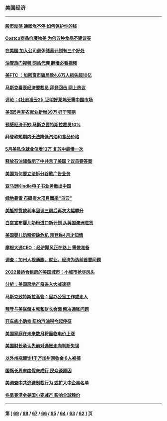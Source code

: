 ### 美国经济
---
#### [股市动荡 通胀涨不停 如何保护你的钱](../../pages/ncid1078158/n13751379.md?06062045) 
#### [Costco商品价廉物美 为何五种食品不建议买](../../pages/ncid1078158/n13752382.md?06062045) 
#### [在美国 加入公司退休储蓄计划有三个好处](../../pages/ncid1078158/n13752410.md?06062045) 
#### [油管热门视频 网站代理 翻墙必看视频](http://209.222.30.114:81/youtube.html?06062045)
#### [美FTC ：加密货币骗局致4.6万人损失超10亿](../../pages/ncid1078158/n13751956.md?06062045) 
#### [马斯克看衰经济要裁员 拜登回击 网上热议](../../pages/ncid1078158/n13751961.md?06062045) 
#### [评论：《壮志凌云2》证明好莱坞无需中国市场](../../pages/ncid1078158/n13751832.md?06062045) 
#### [美国5月非农就业新增39万 好于预期](../../pages/ncid1078158/n13751734.md?06062045) 
#### [预感经济不妙 马斯克要特斯拉裁员10%](../../pages/ncid1078158/n13751653.md?06062045) 
#### [拜登称短期内无法降低汽油和食品价格](../../pages/ncid1078158/n13751311.md?06062045) 
#### [5月美私企就业仅增13万 复苏中最慢一次](../../pages/ncid1078158/n13751034.md?06062045) 
#### [释放石油储备肥了中共苦了美国？议员要答案](../../pages/ncid1078158/n13751053.md?06062045) 
#### [美国为何要立法拆分谷歌广告业务](../../pages/ncid1078158/n13749738.md?06062045) 
#### [亚马逊Kindle电子书业务撤出中国](../../pages/ncid1078158/n13750981.md?06062045) 
#### [绿地暴雷 布碌崙大项目飘来“乌云”](../../pages/ncid1078158/n13750699.md?06062045) 
#### [美抵押贷款利率回调三周后再次大幅攀升](../../pages/ncid1078158/n13750643.md?06062045) 
#### [白宫宣布婴儿奶粉进口新计划 从英国澳洲进货](../../pages/ncid1078158/n13750585.md?06062045) 
#### [美国婴儿奶粉短缺危机 拜登称4月才知情](../../pages/ncid1078158/n13750499.md?06062045) 
#### [摩根大通CEO：经济飓风正在路上 需做准备](../../pages/ncid1078158/n13750434.md?06062045) 
#### [调查：加州人视通胀、就业、经济为选前首要问题](../../pages/ncid1078158/n13750530.md?06062045) 
#### [2022最适合租房的美国城市：小城市抢尽风头](../../pages/ncid1078158/n13750348.md?06062045) 
#### [分析：美国房地产将进入大减速期](../../pages/ncid1078158/n13750341.md?06062045) 
#### [马斯克致特斯拉高管：回办公室工作或走人](../../pages/ncid1078158/n13750253.md?06062045) 
#### [拜登与美联储主席和财长会面 解决通胀问题](../../pages/ncid1078158/n13750034.md?06062045) 
#### [开车族小确幸 纽约汽油税今起停征](../../pages/ncid1078158/n13749846.md?06062045) 
#### [美国家庭在未来数月将面临电价上涨](../../pages/ncid1078158/n13749694.md?06062045) 
#### [美国财长承认先前对通胀走向判断失误](../../pages/ncid1078158/n13749689.md?06062045) 
#### [以外州瓶罐诈1千万加州回收金 6人被捕](../../pages/ncid1078158/n13749724.md?06062045) 
#### [国殇长周末度假未成行 民众谈原因](../../pages/ncid1078158/n13749682.md?06062045) 
#### [美调查中共逃避制裁行为 或扩大中企黑名单](../../pages/ncid1078158/n13749587.md?06062045) 
#### [冬旱春涝令美国小麦减产 影响全球粮价](../../pages/ncid1078158/n13748815.md?06062045) 

---
#### 第 [ [69](./69.md?06062045) / [68](./68.md?06062045) / [67](./67.md?06062045) / [66](./66.md?06062045) / [65](./65.md?06062045) / [64](./64.md?06062045) / [63](./63.md?06062045) / [62](./62.md?06062045) ] 页
